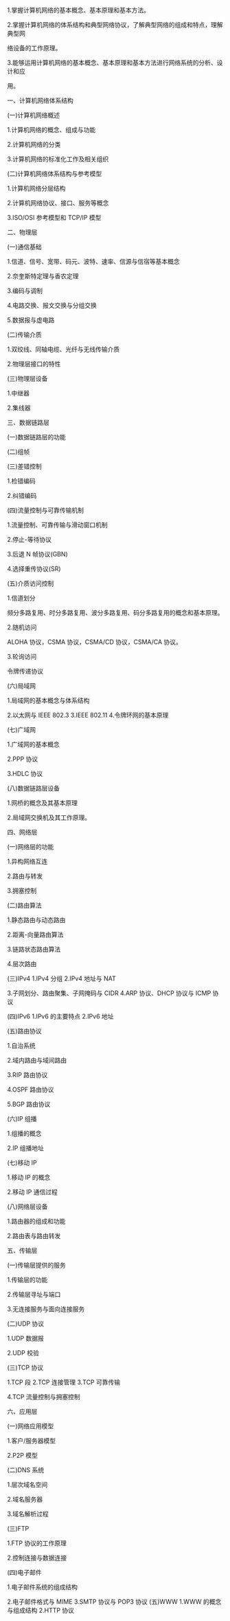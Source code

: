 1.掌握计算机网络的基本概念、基本原理和基本方法。

2.掌握计算机网络的体系结构和典型网络协议，了解典型网络的组成和特点，理解典型网

络设备的工作原理。

3.能够运用计算机网络的基本概念、基本原理和基本方法进行网络系统的分析、设计和应

用。

一、计算机网络体系结构

(一)计算机网络概述

1.计算机网络的概念、组成与功能

2.计算机网络的分类

3.计算机网络的标准化工作及相关组织

(二)计算机网络体系结构与参考模型

1.计算机网络分层结构

2.计算机网络协议、接口、服务等概念

3.ISO/OSI 参考模型和 TCP/IP 模型

二、物理层

(一)通信基础

1.信道、信号、宽带、码元、波特、速率、信源与信宿等基本概念


2.奈奎斯特定理与香农定理

3.编码与调制

4.电路交换、报文交换与分组交换

5.数据报与虚电路

(二)传输介质

1.双绞线、同轴电缆、光纤与无线传输介质

2.物理层接口的特性

(三)物理层设备

1.中继器

2.集线器

三、数据链路层

(一)数据链路层的功能

(二)组帧

(三)差错控制

1.检错编码

2.纠错编码

(四)流量控制与可靠传输机制

1.流量控制、可靠传输与滑动窗口机制

2.停止-等待协议

3.后退 N 帧协议(GBN)

4.选择重传协议(SR)

(五)介质访问控制


1.信道划分

频分多路复用、时分多路复用、波分多路复用、码分多路复用的概念和基本原理。

2.随机访问

ALOHA 协议，CSMA 协议，CSMA/CD 协议，CSMA/CA 协议。

3.轮询访问

令牌传递协议

(六)局域网

1.局域网的基本概念与体系结构

2.以太网与 IEEE 802.3 3.IEEE 802.11
4.令牌环网的基本原理

(七)广域网

1.广域网的基本概念

2.PPP 协议

3.HDLC 协议

(八)数据链路层设备

1.网桥的概念及其基本原理

2.局域网交换机及其工作原理。

四、网络层

(一)网络层的功能

1.异构网络互连

2.路由与转发


3.拥塞控制

(二)路由算法

1.静态路由与动态路由

2.距离-向量路由算法

3.链路状态路由算法

4.层次路由

(三)IPv4 1.IPv4 分组
2.IPv4 地址与 NAT

3.子网划分、路由聚集、子网掩码与 CIDR 4.ARP 协议、DHCP 协议与 ICMP 协议

(四)IPv6 1.IPv6 的主要特点
2.IPv6 地址

(五)路由协议

1.自治系统

2.域内路由与域间路由

3.RIP 路由协议

4.OSPF 路由协议

5.BGP 路由协议

(六)IP 组播

1.组播的概念


2.IP 组播地址

(七)移动 IP

1.移动 IP 的概念

2.移动 IP 通信过程

(八)网络层设备

1.路由器的组成和功能

2.路由表与路由转发

五、传输层

(一)传输层提供的服务

1.传输层的功能

2.传输层寻址与端口

3.无连接服务与面向连接服务

(二)UDP 协议

1.UDP 数据报

2.UDP 校验

(三)TCP 协议

1.TCP 段 2.TCP 连接管理
3.TCP 可靠传输

4.TCP 流量控制与拥塞控制

六、应用层

(一)网络应用模型


1.客户/服务器模型

2.P2P 模型

(二)DNS 系统

1.层次域名空间

2.域名服务器

3.域名解析过程

(三)FTP

1.FTP 协议的工作原理

2.控制连接与数据连接

(四)电子邮件

1.电子邮件系统的组成结构

2.电子邮件格式与 MIME 3.SMTP 协议与 POP3 协议
(五)WWW 1.WWW 的概念与组成结构
2.HTTP 协议

